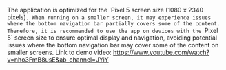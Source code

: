 The application is optimized for the 'Pixel 5 screen size (1080 x 2340 pixels)`. When running on a smaller screen, it may experience issues where the bottom navigation bar partially covers some of the content. Therefore, it is recommended to use the app on devices with the `Pixel 5` screen size to ensure optimal display and navigation, avoiding potential issues where the bottom navigation bar may cover some of the content on smaller screens.
Link to demo video: https://www.youtube.com/watch?v=nho3FmB8usE&ab_channel=JYiY

